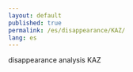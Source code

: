 ```yaml
---
layout: default
published: true
permalink: /es/disappearance/KAZ/
lang: es
---
```


disappearance analysis KAZ
